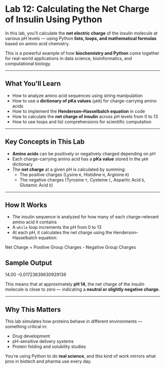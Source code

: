 # Lab 12: Calculating the Net Charge of Insulin Using Python

In this lab, you'll calculate the **net electric charge** of the insulin molecule at various pH levels — using Python **lists, loops, and mathematical formulas** based on amino acid chemistry.

This is a powerful example of how **biochemistry and Python** come together for real-world applications in data science, bioinformatics, and computational biology.

---

## What You'll Learn

- How to analyze amino acid sequences using string manipulation  
- How to use a **dictionary of pKa values** (`pKR`) for charge-carrying amino acids  
- How to implement the **Henderson–Hasselbalch equation** in code  
- How to calculate the **net charge of insulin** across pH levels from 0 to 13  
- How to use loops and list comprehensions for scientific computation

---

## Key Concepts in This Lab

- **Amino acids** can be positively or negatively charged depending on pH
- Each charge-carrying amino acid has a **pKa value** stored in the `pKR` dictionary
- The **net charge** at a given pH is calculated by summing:
  - The positive charges (Lysine `K`, Histidine `H`, Arginine `R`)
  - The negative charges (Tyrosine `Y`, Cysteine `C`, Aspartic Acid `D`, Glutamic Acid `E`)

---

## How It Works

- The insulin sequence is analyzed for how many of each charge-relevant amino acid it contains
- A `while` loop increments the pH from 0 to 13
- At each pH, it calculates the net charge using the Henderson–Hasselbalch equation:

Net Charge = Positive Group Charges - Negative Group Charges

## Sample Output
14.00 -0.01723639630929136


This means that at approximately **pH 14**, the net charge of the insulin molecule is close to zero — indicating a **neutral or slightly negative charge**.

---

## Why This Matters

This lab simulates how proteins behave in different environments — something critical in:
- Drug development
- pH-sensitive delivery systems
- Protein folding and solubility studies

You're using Python to do **real science**, and this kind of work mirrors what pros in biotech and pharma use every day.



